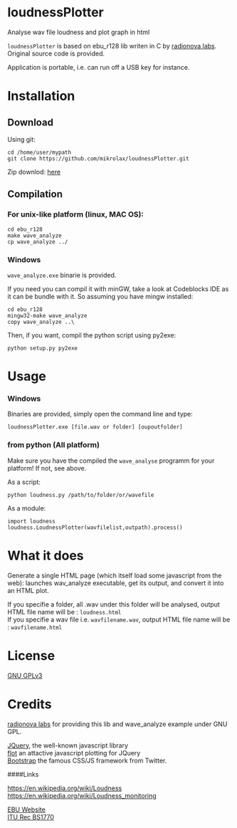 loudnessPlotter
===============

Analyse wav file loudness and plot graph in html 

`loudnessPlotter` is based on ebu_r128 lib writen in C by [radionova labs](http://labs.radionova.no/2011/01/07/ebu-r128-library/). Original source code is provided.

Application is portable, i.e. can run off a USB key for instance.



Installation
==============
## Download
Using git:

    cd /home/user/mypath
    git clone https://github.com/mikrolax/loudnessPlotter.git

Zip downlod:  [here](https://github.com/mikrolax/loudnessPlotter/zipball/master)

## Compilation
### For unix-like platform (linux, MAC OS):
 
    cd ebu_r128
    make wave_analyze
    cp wave_analyze ../


### Windows
`wave_analyze.exe` binarie is provided.  

If you need you can compil it with minGW, take a look at Codeblocks IDE as it can be bundle with it.
So assuming you have mingw installed:

    cd ebu_r128
    mingw32-make wave_analyze
    copy wave_analyze ..\
   
Then, if you want, compil the python script using py2exe:

    python setup.py py2exe
    


Usage
=======

### Windows
Binaries are provided, simply open the command line and type:

    loudnessPlotter.exe [file.wav or folder] [oupoutfolder]

### from python (All platform)
Make sure you have the compiled the `wave_analyse` programm for your platform! If not, see above.

As a script:

    python loudness.py /path/to/folder/or/wavefile
  
As a module:

    import loudness
    loudness.LoudnessPlotter(wavfilelist,outpath).process()


What it does
=============
Generate a single HTML page (which itself load some javascript from the web): launches wav_analyze executable, get its output, and convert it into an HTML plot.

If you specifie a folder, all .wav under this folder will be analysed, output HTML file name will be : `loudness.html`   
If you specifie a wav file i.e. `wavfilename.wav`, output HTML file name will be : `wavfilename.html`


License
==========
[GNU GPLv3](https://www.gnu.org/licenses/gpl-3.0.txt)


Credits
==========

[radionova labs](http://labs.radionova.no/2011/01/07/ebu-r128-library/) for providing this lib and wave_analyze example under GNU GPL.

[JQuery](http://jquery.com/), the well-known javascript library   
[flot](http://www.flotcharts.org/) an attactive javascript plotting for JQuery      
[Bootstrap](http://twitter.github.com/bootstrap/) the famous CSS/JS framework from Twitter.        


####Links

https://en.wikipedia.org/wiki/Loudness   
https://en.wikipedia.org/wiki/Loudness_monitoring   

[EBU Website](http://tech.ebu.ch/loudness)   
[ITU Rec BS1770](http://www.itu.int/rec/R-REC-BS.1770/en)   

